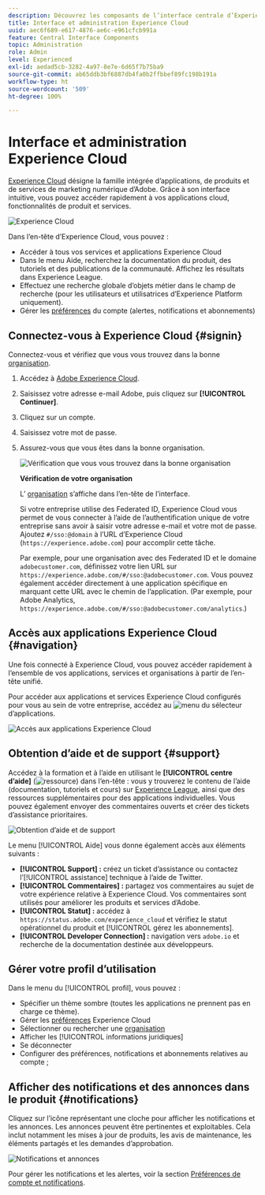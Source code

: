 ```yaml
---
description: Découvrez les composants de l’interface centrale d’Experience Cloud. Obtenez de l’aide sur l’administration des utilisateurs et utilisatrices et des produits dans Admin Console et activez les applications pour les services Experience Cloud. Obtenez de l’aide sur la bibliothèque d’audiences, les attributs du client ou de la cliente, Experience Cloud Assets, etc.
title: Interface et administration Experience Cloud
uuid: aec6f689-e617-4876-ae6c-e961cfcb991a
feature: Central Interface Components
topic: Administration
role: Admin
level: Experienced
exl-id: aedad5cb-3282-4a97-8e7e-6d65f7b75ba9
source-git-commit: ab65ddb3bf6887db4fa0b2ffbbef89fc198b191a
workflow-type: ht
source-wordcount: '509'
ht-degree: 100%

---
```


# Interface et administration Experience Cloud

[Experience Cloud](https://experience.adobe.com) désigne la famille intégrée d’applications, de produits et de services de marketing numérique d’Adobe. Grâce à son interface intuitive, vous pouvez accéder rapidement à vos applications cloud, fonctionnalités de produit et services.

![Experience Cloud](assets/landing.png)

Dans l’en-tête d’Experience Cloud, vous pouvez :

* Accéder à tous vos services et applications Experience Cloud
* Dans le menu Aide, recherchez la documentation du produit, des tutoriels et des publications de la communauté. Affichez les résultats dans Experience League.
* Effectuez une recherche globale d’objets métier dans le champ de recherche (pour les utilisateurs et utilisatrices d’Experience Platform uniquement).
* Gérer les [préférences](features/account-preferences.md) du compte (alertes, notifications et abonnements)

## Connectez-vous à Experience Cloud {#signin}

Connectez-vous et vérifiez que vous vous trouvez dans la bonne [organisation](administration/organizations.md).

1. Accédez à [Adobe Experience Cloud](https://experience.adobe.com).
1. Saisissez votre adresse e-mail Adobe, puis cliquez sur **[!UICONTROL Continuer]**.
1. Cliquez sur un compte.
1. Saisissez votre mot de passe.
1. Assurez-vous que vous êtes dans la bonne organisation.

   ![Vérification que vous vous trouvez dans la bonne organisation](assets/organizations-menu.png)

   **Vérification de votre organisation**

   L’ [organisation](administration/organizations.md) s’affiche dans l’en-tête de l’interface.

   Si votre entreprise utilise des Federated ID, Experience Cloud vous permet de vous connecter à l’aide de l’authentification unique de votre entreprise sans avoir à saisir votre adresse e-mail et votre mot de passe. Ajoutez `#/sso:@domain` à l’URL d’Experience Cloud (`https://experience.adobe.com`) pour accomplir cette tâche.

   Par exemple, pour une organisation avec des Federated ID et le domaine `adobecustomer.com`, définissez votre lien URL sur `https://experience.adobe.com/#/sso:@adobecustomer.com`. Vous pouvez également accéder directement à une application spécifique en marquant cette URL avec le chemin de l’application. (Par exemple, pour Adobe Analytics, `https://experience.adobe.com/#/sso:@adobecustomer.com/analytics`.)

## Accès aux applications Experience Cloud {#navigation}

Une fois connecté à Experience Cloud, vous pouvez accéder rapidement à l’ensemble de vos applications, services et organisations à partir de l’en-tête unifié.

Pour accéder aux applications et services Experience Cloud configurés pour vous au sein de votre entreprise, accédez au ![menu](assets/apps-icon.png) du sélecteur dʼapplications.

![Accès aux applications Experience Cloud](assets/platform-core-services.png)

## Obtention d’aide et de support {#support}

Accédez à la formation et à l’aide en utilisant le **[!UICONTROL centre d’aide]** (![ressource](assets/help-icon.png)) dans l’en-tête : vous y trouverez le contenu de l’aide (documentation, tutoriels et cours) sur [Experience League](https://experienceleague.adobe.com/fr?lang=fr#home), ainsi que des ressources supplémentaires pour des applications individuelles. Vous pouvez également envoyer des commentaires ouverts et créer des tickets dʼassistance prioritaires.

![Obtention dʼaide et de support](assets/search-menu.png)

Le menu [!UICONTROL Aide] vous donne également accès aux éléments suivants :

* **[!UICONTROL Support] :** créez un ticket d’assistance ou contactez l’[!UICONTROL assistance] technique à l’aide de Twitter.
* **[!UICONTROL Commentaires] :** partagez vos commentaires au sujet de votre expérience relative à Experience Cloud. Vos commentaires sont utilisés pour améliorer les produits et services d’Adobe.
* **[!UICONTROL Statut] :** accédez à `https://status.adobe.com/experience_cloud` et vérifiez le statut opérationnel du produit et [!UICONTROL gérez les abonnements].
* **[!UICONTROL Developer Connection] :** navigation vers `adobe.io` et recherche de la documentation destinée aux développeurs.

## Gérer votre profil d’utilisation

Dans le menu du [!UICONTROL profil], vous pouvez :

* Spécifier un thème sombre (toutes les applications ne prennent pas en charge ce thème).
* Gérer les [préférences](features/account-preferences.md) Experience Cloud
* Sélectionner ou rechercher une [organisation](administration/organizations.md)
* Afficher les [!UICONTROL informations juridiques]
* Se déconnecter
* Configurer des préférences, notifications et abonnements relatives au compte ;

## Afficher des notifications et des annonces dans le produit {#notifications}

Cliquez sur l’icône représentant une cloche pour afficher les notifications et les annonces. Les annonces peuvent être pertinentes et exploitables. Cela inclut notamment les mises à jour de produits, les avis de maintenance, les éléments partagés et les demandes d’approbation.

![Notifications et annonces](assets/notifications-menu-small.png)

Pour gérer les notifications et les alertes, voir la section [ Préférences de compte et notifications](features/account-preferences.md).

